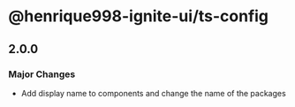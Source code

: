 # @henrique998-ignite-ui/ts-config

## 2.0.0

### Major Changes

- Add display name to components and change the name of the packages
